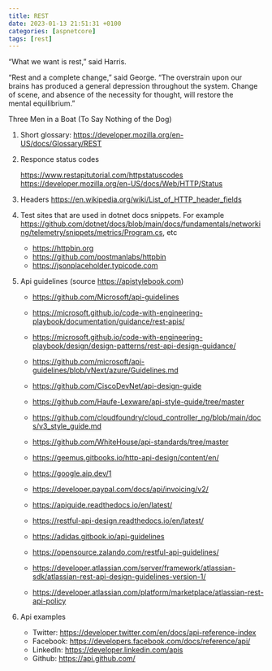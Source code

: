 ```yaml
---
title: REST
date: 2023-01-13 21:51:31 +0100
categories: [aspnetcore]
tags: [rest]
---
```


“What we want is rest,” said Harris.  

“Rest and a complete change,” said George. “The overstrain upon our  
brains has produced a general depression throughout the system. Change  
of scene, and absence of the necessity for thought, will restore the  
mental equilibrium.”  

Three Men in a Boat (To Say Nothing of the Dog)

1. Short glossary: <https://developer.mozilla.org/en-US/docs/Glossary/REST>

2. Responce status codes 

	<https://www.restapitutorial.com/httpstatuscodes>
	<https://developer.mozilla.org/en-US/docs/Web/HTTP/Status>


3. Headers <https://en.wikipedia.org/wiki/List_of_HTTP_header_fields>

4. Test sites that are used in dotnet docs snippets. For example <https://github.com/dotnet/docs/blob/main/docs/fundamentals/networking/telemetry/snippets/metrics/Program.cs>, etc

	- <https://httpbin.org>   
	- <https://github.com/postmanlabs/httpbin> 
	- <https://jsonplaceholder.typicode.com>


5. Api guidelines  (source <https://apistylebook.com>)

	- <https://github.com/Microsoft/api-guidelines>
	- <https://microsoft.github.io/code-with-engineering-playbook/documentation/guidance/rest-apis/>
	- <https://microsoft.github.io/code-with-engineering-playbook/design/design-patterns/rest-api-design-guidance/>
	- <https://github.com/microsoft/api-guidelines/blob/vNext/azure/Guidelines.md>
	
	
	- <https://github.com/CiscoDevNet/api-design-guide>
	- <https://github.com/Haufe-Lexware/api-style-guide/tree/master>
	- <https://github.com/cloudfoundry/cloud_controller_ng/blob/main/docs/v3_style_guide.md>
	- <https://github.com/WhiteHouse/api-standards/tree/master>

	- <https://geemus.gitbooks.io/http-api-design/content/en/>
	
	- <https://google.aip.dev/1>
	- <https://developer.paypal.com/docs/api/invoicing/v2/>
	
	- <https://apiguide.readthedocs.io/en/latest/>
	- <https://restful-api-design.readthedocs.io/en/latest/>

	- <https://adidas.gitbook.io/api-guidelines>
	- <https://opensource.zalando.com/restful-api-guidelines/>

	- <https://developer.atlassian.com/server/framework/atlassian-sdk/atlassian-rest-api-design-guidelines-version-1/>
	- <https://developer.atlassian.com/platform/marketplace/atlassian-rest-api-policy>

	

6. Api examples

	- Twitter: <https://developer.twitter.com/en/docs/api-reference-index>
	- Facebook: <https://developers.facebook.com/docs/reference/api/>
	- LinkedIn: <https://developer.linkedin.com/apis>
	- Github:   <https://api.github.com/>

	

	
